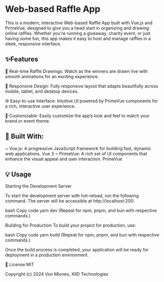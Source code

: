 # Web-based Raffle App

This is a modern, interactive Web-based Raffle App built with Vue.js and PrimeVue, designed to give you a head start in organizing and drawing online raffles. Whether you're running a giveaway, charity event, or just having some fun, this app makes it easy to host and manage raffles in a sleek, responsive interface.

## ✨Features 

🎥 Real-time Raffle Drawings: Watch as the winners are drawn live with smooth animations for an exciting experience.

📱 Responsive Design: Fully responsive layout that adapts beautifully across mobile, tablet, and desktop devices.

⚙️ Easy-to-use Interface: Intuitive UI powered by PrimeVue components for a rich, interactive user experience.

🎨 Customizable: Easily customize the app’s look and feel to match your brand or event theme.


## 🚀 Built With:

~ Vue.js: A progressive JavaScript framework for building fast, dynamic web applications. Vue 3
~ PrimeVue: A rich set of UI components that enhance the visual appeal and user interaction. PrimeVue

## 💡 Usage

Starting the Development Server

To start the development server with hot-reload, run the following command. The server will be accessible at http://localhost:200:

bash
Copy code
yarn dev
(Repeat for npm, pnpm, and bun with respective commands.)

Building for Production
To build your project for production, use:

bash
Copy code
yarn build
(Repeat for npm, pnpm, and bun with respective commands.)

Once the build process is completed, your application will be ready for deployment in a production environment.

📑 License
MIT

Copyright (c) 2024 Von Miones, XIID Technologies
